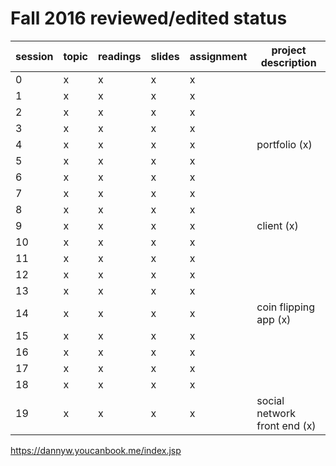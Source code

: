 # Fall 2016 reviewed/edited status

| session | topic | readings | slides | assignment | project description          |
| ------- | ----- | -------- | ------ | ---------- | ---------------------------- |
| 0       | x     | x        | x      | x          |                              |
| 1       | x     | x        | x      | x          |                              |
| 2       | x     | x        | x      | x          |                              |
| 3       | x     | x        | x      | x          |                              |
| 4       | x     | x        | x      | x          | portfolio (x)                |
| 5       | x     | x        | x      | x          |                              |
| 6       | x     | x        | x      | x          |                              |
| 7       | x     | x        | x      | x          |                              |
| 8       | x     | x        | x      | x          |                              |
| 9       | x     | x        | x      | x          | client (x)                   |
| 10      | x     | x        | x      | x          |                              |
| 11      | x     | x        | x      | x          |                              |
| 12      | x     | x        | x      | x          |                              |
| 13      | x     | x        | x      | x          |                              |
| 14      | x     | x        | x      | x          | coin flipping app (x)        |
| 15      | x     | x        | x      | x          |                              |
| 16      | x     | x        | x      | x          |                              |
| 17      | x     | x        | x      | x          |                              |
| 18      | x     | x        | x      | x          |                              |
| 19      | x     | x        | x      | x          | social network front end (x) |

<https://dannyw.youcanbook.me/index.jsp>
